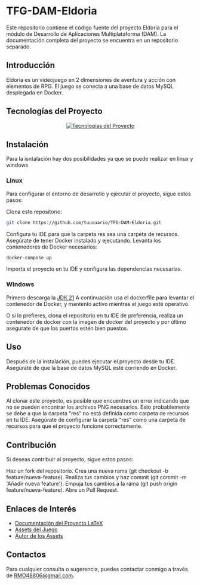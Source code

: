 # TFG-DAM-Eldoria
Este repositorio contiene el código fuente del proyecto Eldoria para el módulo de Desarrollo de Aplicaciones Multiplataforma (DAM). La documentación completa del proyecto se encuentra en un repositorio separado.

## Introducción
Eldoria es un videojuego en 2 dimensiones de aventura y acción con elementos de RPG. El juego se conecta a una base de datos MySQL desplegada en Docker.

## Tecnologías del Proyecto
<p align="center">
  <a href="https://skillicons.dev">
    <img src="https://skillicons.dev/icons?i=java,docker,idea,linux,mysql,latex" alt="Tecnologías del Proyecto" />
  </a>
</p>

## Instalación
Para la isntalación hay dos posibilidades ya que se puede realizar en linux y windows

### Linux
Para configurar el entorno de desarrollo y ejecutar el proyecto, sigue estos pasos:

Clona este repositorio:
```bash
git clone https://github.com/tuusuario/TFG-DAM-Eldoria.git
```
Configura tu IDE para que la carpeta res sea una carpeta de recursos.
Asegúrate de tener Docker instalado y ejecutando.
Levanta los contenedores de Docker necesarios:
```bash
docker-compose up
```
Importa el proyecto en tu IDE y configura las dependencias necesarias.


### Windows

Primero descarga la [JDK 21](https://www.oracle.com/java/technologies/javase/jdk21-archive-downloads.html)
A continuación usa el dockerfile para levantar el contenedor de Docker, y mantenlo activo mientras el juego esté operativo.

O si lo prefieres, clona el repositorio en tu IDE de preferencia, realiza un contenedor de docker con la imagen de docker del proyecto y por último asegurate de que los puertos estén bien puestos.

## Uso
Después de la instalación, puedes ejecutar el proyecto desde tu IDE. Asegúrate de que la base de datos MySQL esté corriendo en Docker.

## Problemas Conocidos
Al clonar este proyecto, es posible que encuentres un error indicando que no se pueden encontrar los archivos PNG necesarios. Esto probablemente se debe a que la carpeta "res" no está definida como carpeta de recursos en tu IDE. Asegúrate de configurar la carpeta "res" como una carpeta de recursos para que el proyecto funcione correctamente.

## Contribución
Si deseas contribuir al proyecto, sigue estos pasos:

Haz un fork del repositorio.
Crea una nueva rama (git checkout -b feature/nueva-feature).
Realiza tus cambios y haz commit (git commit -m 'Añadir nueva feature').
Empuja tus cambios a la rama (git push origin feature/nueva-feature).
Abre un Pull Request.

## Enlaces de Interés
- [Documentación del Proyecto LaTeX](https://github.com/Pisa-17/documentationEldoriaTFG)
- [Assets del Juego](https://pixel-boy.itch.io/ninja-adventure-asset-pack)
- [Autor de los Assets](https://twitter.com/2Pblog1)
## Contactos
Para cualquier consulta o sugerencia, puedes contactar conmigo a través de RMO48806@gmail.com.
